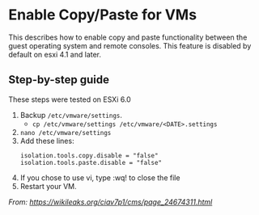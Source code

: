 # Enable Copy/Paste for VMs

This describes how to enable copy and paste functionality between the guest operating system and remote consoles.  This feature is disabled by default on esxi 4.1 and later.

## Step-by-step guide

These steps were tested on ESXi 6.0

1. Backup `/etc/vmware/settings`.
    - `cp /etc/vmware/settings /etc/vmware/<DATE>.settings`
1. `nano /etc/vmware/settings`
1. Add these lines:
    ```
    isolation.tools.copy.disable = "false"
    isolation.tools.paste.disable = "false"
    ```
1. If you chose to use vi, type :wq! to close the file
1. Restart your VM.

_From: https://wikileaks.org/ciav7p1/cms/page_24674311.html_
